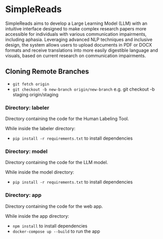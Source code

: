 # SimpleReads

SimpleReads aims to develop a Large Learning Model (LLM) with an intuitive interface designed to make complex research papers more accessible for individuals with various communication impairments, including aphasia. Leveraging advanced NLP techniques and inclusive design, the system allows users to upload documents in PDF or DOCX formats and receive translations into more easily digestible language and visuals, based on current research on communication impairments.

## Cloning Remote Branches

- ```git fetch origin```
- ```git checkout -b new-branch origin/new-branch``` e.g. git checkout -b staging origin/staging

### Directory: labeler

Directory containing the code for the Human Labeling Tool.

While inside the labeler directory:
- ```pip install -r requirements.txt``` to install dependencies

### Directory: model

Directory containing the code for the LLM model.

While inside the model directory:
- ```pip install -r requirements.txt``` to install dependencies

### Directory: app

Directory containing the code for the web app.

While inside the app directory:
- ```npm install``` to install dependencies
- ```docker-compose up --build``` to run the app


